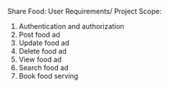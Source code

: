 Share Food:
User Requirements/ Project Scope:
1. Authentication and authorization
2. Post food ad
3. Update food ad
4. Delete food ad
5. View food ad
6. Search food ad
7. Book food serving 
